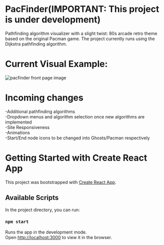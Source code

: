 # PacFinder(IMPORTANT: This project is under development)
Pathfinding algorithm visualizer with a slight twist: 80s arcade retro theme based on the original Pacman game. The project currently runs using the Dijkstra pathfinding algorithm.

# Current Visual Example:  
![pacfinder front page image](https://user-images.githubusercontent.com/78772133/120860445-b08e3800-c553-11eb-875d-1717a44ab25b.PNG)


# Incoming changes
-Additional pathfinding algorithms  
-Dropdown menus and algorithm selection once new algorithms are implemented  
-Site Responsiveness  
-Animations  
-Start/End node icons to be changed into Ghosts/Pacman respectively  

# Getting Started with Create React App

This project was bootstrapped with [Create React App](https://github.com/facebook/create-react-app).

## Available Scripts

In the project directory, you can run:

### `npm start`

Runs the app in the development mode.\
Open [http://localhost:3000](http://localhost:3000) to view it in the browser.
